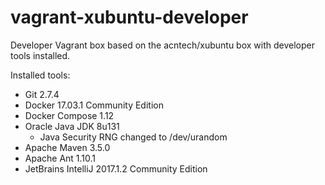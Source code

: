 # vagrant-xubuntu-developer
Developer Vagrant box based on the acntech/xubuntu box with developer tools installed.

Installed tools:
* Git 2.7.4
* Docker 17.03.1 Community Edition
* Docker Compose 1.12
* Oracle Java JDK 8u131
  * Java Security RNG changed to /dev/urandom
* Apache Maven 3.5.0
* Apache Ant 1.10.1
* JetBrains IntelliJ 2017.1.2 Community Edition
